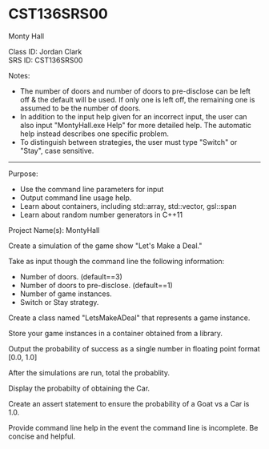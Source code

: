 # CST136SRS00
Monty Hall

Class ID: Jordan Clark  
SRS ID: CST136SRS00

Notes:  
- The number of doors and number of doors to pre-disclose can be left off & the default will be used. If only one is left off, the remaining one is assumed to be the number of doors.
- In addition to the input help given for an incorrect input, the user can also input "MontyHall.exe Help" for more detailed help. The automatic help instead describes one specific problem.
- To distinguish between strategies, the user must type "Switch" or "Stay", case sensitive.

---

Purpose: 

- Use the command line parameters for input
- Output command line usage help. 
- Learn about containers, including std::array, std::vector, gsl::span
- Learn about random number generators in C++11

Project Name(s): MontyHall

Create a simulation of the game show "Let's Make a Deal."

Take as input though the command line the following information:

- Number of doors. (default==3)
- Number of doors to pre-disclose. (default==1)
- Number of game instances.
- Switch or Stay strategy.

Create a class named "LetsMakeADeal" that represents a game instance. 

Store your game instances in a container obtained from a library. 

Output the probability of success as a single number in floating point format [0.0, 1.0]

After the simulations are run, total the probablity.

Display the probabilty of obtaining the Car.

Create an assert statement to ensure the probability of a Goat vs a Car is 1.0. 

Provide command line help in the event the command line is incomplete. Be concise and helpful. 
